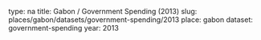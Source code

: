 type: na
title: Gabon / Government Spending (2013)
slug: places/gabon/datasets/government-spending/2013
place: gabon
dataset: government-spending
year: 2013
